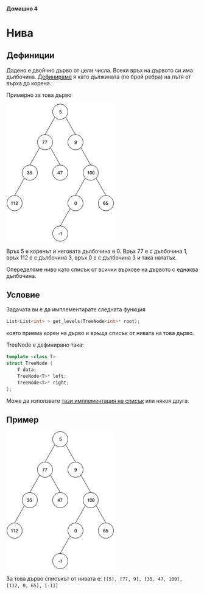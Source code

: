 #### Домашно 4
# Нива

## Дефиниции
Дадено е двойчно дърво от цели числа. Всеки връх на дървото си има дълбочина. [Дефинираме](https://en.wikipedia.org/wiki/Tree_(graph_theory)#Rooted_tree) я като дължината (по брой ребра) на пътя от върха до корена.

Примерно за това дърво

![дърво](levels.png)

Връх 5 е коренът и неговата дълбочина е 0.
Връх 77 е с дълбочина 1, връх 112 е с дълбочина 3, връх 0 е с дълбочина 3 и така нататък.

Опеределяме ниво като списък от всички върхове на дървото с еднаква дълбочина.

## Условие
Задачата ви е да имплементирате следната функция
```c++
List<List<int> > get_levels(TreeNode<int>* root);
```
която приема корен на дърво и връща списък от нивата на това дърво.

TreeNode е дефинирано така:
```c++
template <class T>
struct TreeNode {
    T data;
    TreeNode<T>* left;
    TreeNode<T>* right;
};
```

Може да използвате [тази имплементация на списък](../../13-lists/list-implementation/List.h) или някоя друга.

## Пример
![дърво](levels.png)

За това дърво списъкът от нивата е:
`[[5], [77, 9], [35, 47, 100], [112, 0, 65], [-1]]`
